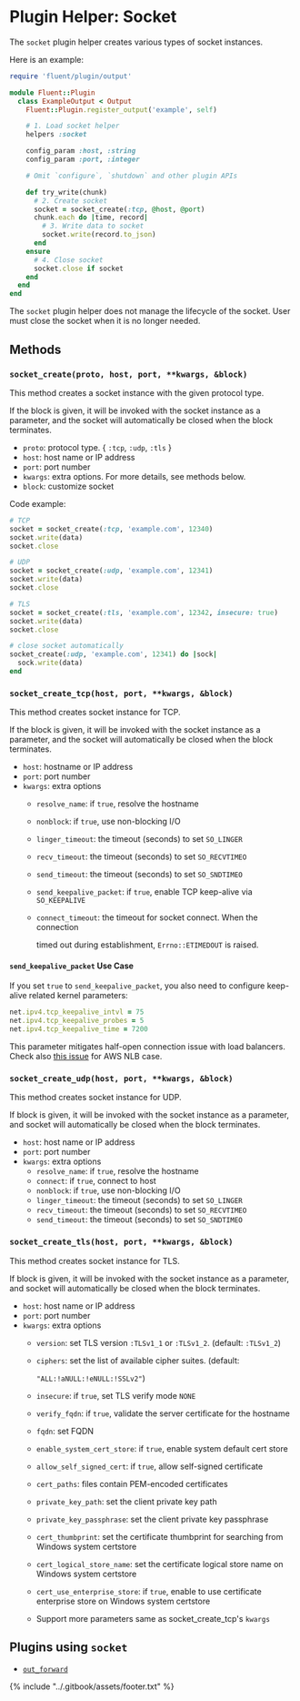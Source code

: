 # Plugin Helper: Socket

The `socket` plugin helper creates various types of socket instances.

Here is an example:

```ruby
require 'fluent/plugin/output'

module Fluent::Plugin
  class ExampleOutput < Output
    Fluent::Plugin.register_output('example', self)

    # 1. Load socket helper
    helpers :socket

    config_param :host, :string
    config_param :port, :integer

    # Omit `configure`, `shutdown` and other plugin APIs

    def try_write(chunk)
      # 2. Create socket
      socket = socket_create(:tcp, @host, @port)
      chunk.each do |time, record|
        # 3. Write data to socket
        socket.write(record.to_json)
      end
    ensure
      # 4. Close socket
      socket.close if socket
    end
  end
end
```

The `socket` plugin helper does not manage the lifecycle of the socket. User must close the socket when it is no longer needed.

## Methods

### `socket_create(proto, host, port, **kwargs, &block)`

This method creates a socket instance with the given protocol type.

If the block is given, it will be invoked with the socket instance as a parameter, and the socket will automatically be closed when the block terminates.

* `proto`: protocol type. { `:tcp`, `:udp`, `:tls` }
* `host`: host name or IP address
* `port`: port number
* `kwargs`: extra options. For more details, see methods below.
* `block`: customize socket

Code example:

```ruby
# TCP
socket = socket_create(:tcp, 'example.com', 12340)
socket.write(data)
socket.close

# UDP
socket = socket_create(:udp, 'example.com', 12341)
socket.write(data)
socket.close

# TLS
socket = socket_create(:tls, 'example.com', 12342, insecure: true)
socket.write(data)
socket.close

# close socket automatically
socket_create(:udp, 'example.com', 12341) do |sock|
  sock.write(data)
end
```

### `socket_create_tcp(host, port, **kwargs, &block)`

This method creates socket instance for TCP.

If the block is given, it will be invoked with the socket instance as a parameter, and the socket will automatically be closed when the block terminates.

* `host`: hostname or IP address
* `port`: port number
* `kwargs`: extra options
  * `resolve_name`: if `true`, resolve the hostname
  * `nonblock`: if `true`, use non-blocking I/O
  * `linger_timeout`: the timeout \(seconds\) to set `SO_LINGER`
  * `recv_timeout`: the timeout \(seconds\) to set `SO_RECVTIMEO`
  * `send_timeout`: the timeout \(seconds\) to set `SO_SNDTIMEO`
  * `send_keepalive_packet`: if `true`, enable TCP keep-alive via `SO_KEEPALIVE`
  * `connect_timeout`: the timeout for socket connect. When the connection

    timed out during establishment, `Errno::ETIMEDOUT` is raised.

#### `send_keepalive_packet` Use Case

If you set `true` to `send_keepalive_packet`, you also need to configure keep-alive related kernel parameters:

```ruby
net.ipv4.tcp_keepalive_intvl = 75
net.ipv4.tcp_keepalive_probes = 5
net.ipv4.tcp_keepalive_time = 7200
```

This parameter mitigates half-open connection issue with load balancers. Check also [this issue](https://github.com/fluent/fluentd/pull/2352) for AWS NLB case.

### `socket_create_udp(host, port, **kwargs, &block)`

This method creates socket instance for UDP.

If block is given, it will be invoked with the socket instance as a parameter, and socket will automatically be closed when the block terminates.

* `host`: host name or IP address
* `port`: port number
* `kwargs`: extra options
  * `resolve_name`: if `true`, resolve the hostname
  * `connect`: if `true`, connect to host
  * `nonblock`: if `true`, use non-blocking I/O
  * `linger_timeout`: the timeout \(seconds\) to set `SO_LINGER`
  * `recv_timeout`: the timeout \(seconds\) to set `SO_RECVTIMEO`
  * `send_timeout`: the timeout \(seconds\) to set `SO_SNDTIMEO`

### `socket_create_tls(host, port, **kwargs, &block)`

This method creates socket instance for TLS.

If block is given, it will be invoked with the socket instance as a parameter, and socket will automatically be closed when the block terminates.

* `host`: host name or IP address
* `port`: port number
* `kwargs`: extra options
  * `version`: set TLS version `:TLSv1_1` or `:TLSv1_2`. \(default: `:TLSv1_2`\)
  * `ciphers`: set the list of available cipher suites. \(default:

    `"ALL:!aNULL:!eNULL:!SSLv2"`\)

  * `insecure`: if `true`, set TLS verify mode `NONE`
  * `verify_fqdn`: if `true`, validate the server certificate for the hostname
  * `fqdn`: set FQDN
  * `enable_system_cert_store`: if `true`, enable system default cert store
  * `allow_self_signed_cert`: if `true`, allow self-signed certificate
  * `cert_paths`: files contain PEM-encoded certificates
  * `private_key_path`: set the client private key path
  * `private_key_passphrase`: set the client private key passphrase
  * `cert_thumbprint`: set the certificate thumbprint for searching from Windows system certstore
  * `cert_logical_store_name`: set the certificate logical store name on Windows system certstore
  * `cert_use_enterprise_store`: if `true`, enable to use certificate enterprise store on Windows system certstore
  * Support more parameters same as socket\_create\_tcp's `kwargs`

## Plugins using `socket`

* [`out_forward`](../output/forward.md)

{% include "../.gitbook/assets/footer.txt" %}
